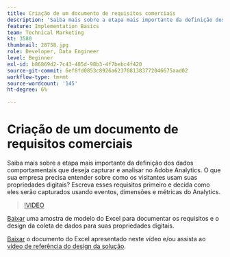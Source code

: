 ```yaml
---
title: Criação de um documento de requisitos comerciais
description: 'Saiba mais sobre a etapa mais importante da definição dos dados comportamentais que deseja capturar e analisar no Adobe Analytics. O que sua empresa precisa entender sobre como os visitantes usam suas propriedades digitais? Escreva esses requisitos primeiro e decida como eles serão capturados usando eventos, dimensões e métricas do Analytics. '
feature: Implementation Basics
team: Technical Marketing
kt: 3580
thumbnail: 28758.jpg
role: Developer, Data Engineer
level: Beginner
exl-id: b86869d2-7c43-485d-98b3-4f7bebc4f420
source-git-commit: 6ef8fd0853c8926a6237081383772046675aad02
workflow-type: tm+mt
source-wordcount: '145'
ht-degree: 6%

---
```


# Criação de um documento de requisitos comerciais

Saiba mais sobre a etapa mais importante da definição dos dados comportamentais que deseja capturar e analisar no Adobe Analytics. O que sua empresa precisa entender sobre como os visitantes usam suas propriedades digitais? Escreva esses requisitos primeiro e decida como eles serão capturados usando eventos, dimensões e métricas do Analytics.

>[!VIDEO](https://video.tv.adobe.com/v/28758/?quality=12)

[Baixar](assets/aa-implementation-playbook.xlsx) uma amostra de modelo do Excel para documentar os requisitos e o design da coleta de dados para suas propriedades digitais.

[Baixar](assets/geometrixx-clothiers-brd-sdr.xlsx) o documento do Excel apresentado neste vídeo e/ou assista ao [vídeo de referência do design da solução](creating-and-maintaining-an-sdr.md).
